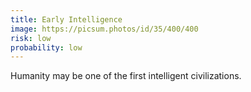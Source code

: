 ```yaml
---
title: Early Intelligence
image: https://picsum.photos/id/35/400/400
risk: low
probability: low
---
```


Humanity may be one of the first intelligent civilizations.
